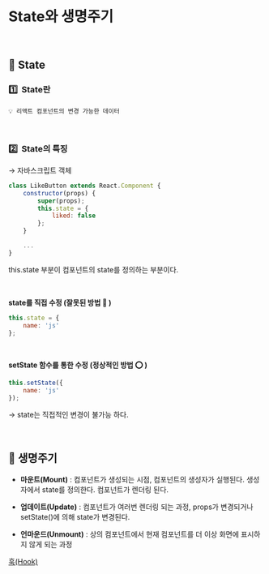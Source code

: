 # State와 생명주기


<br>


## 🔘 State

### 1️⃣  State란

```
💡 리액트 컴포넌트의 변경 가능한 데이터
```


<br>


### 2️⃣  State의 특징

→ 자바스크립트 객체

```jsx
class LikeButton extends React.Component {
	constructor(props) {
		super(props);
		this.state = {
			liked: false
		};
	}

	...
}
```

this.state 부분이 컴포넌트의 state를 정의하는 부분이다.


<br>

**state를 직접 수정 (잘못된 방법 🚫 )**

```jsx
this.state = {
	name: 'js'
};
```


<br>


**setState 함수를 통한 수정 (정상적인 방법 ⭕ )**

```jsx
this.setState({
	name: 'js'
});
```

→ state는 직접적인 변경이 불가능 하다.



<br>

## 🔘 생명주기

* **마운트(Mount)** : 컴포넌트가 생성되는 시점, 컴포넌트의 생성자가 실행된다. 생성자에서 state를 정의한다. 컴포넌트가 렌더링 된다.

* **업데이트(Update)** : 컴포넌트가 여러번 렌더링 되는 과정, props가 변경되거나 setState()에 의해 state가 변경된다.

* **언마운드(Unmount)** : 상의 컴포넌트에서 현재 컴포넌트를 더 이상 화면에 표시하지 않게 되는 과정


[훅(Hook)](https://www.notion.so/Hook-ddf5152602854e6b86cd770f2edf7cdd)
